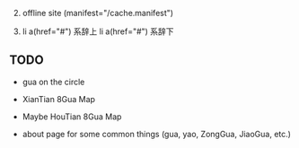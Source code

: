 2. offline site
 (manifest="/cache.manifest")

3. 
    li
      a(href="#") 系辞上
    li
      a(href="#") 系辞下


## TODO

- gua on the circle
- XianTian 8Gua Map
- Maybe HouTian 8Gua Map

- about page for some common things
  (gua, yao, ZongGua, JiaoGua, etc.)


